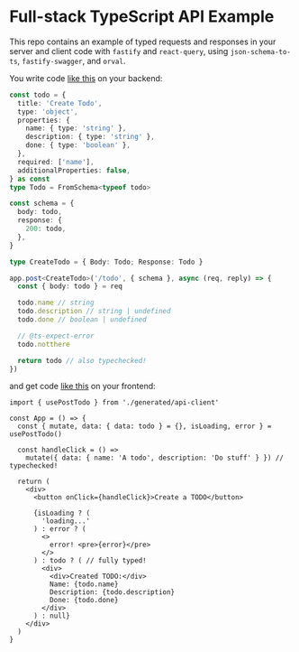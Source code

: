# Full-stack TypeScript API Example

This repo contains an example of typed requests and responses in your server and client code
with `fastify` and `react-query`, using `json-schema-to-ts`, `fastify-swagger`, and `orval`.

You write code [like this](https://github.com/rattrayalex/fastify-openapi-typescript-demo/blob/main/create-todo.ts#L4-L42) on your backend:

```ts
const todo = {
  title: 'Create Todo',
  type: 'object',
  properties: {
    name: { type: 'string' },
    description: { type: 'string' },
    done: { type: 'boolean' },
  },
  required: ['name'],
  additionalProperties: false,
} as const
type Todo = FromSchema<typeof todo>

const schema = {
  body: todo,
  response: {
    200: todo,
  },
}

type CreateTodo = { Body: Todo; Response: Todo }

app.post<CreateTodo>('/todo', { schema }, async (req, reply) => {
  const { body: todo } = req

  todo.name // string
  todo.description // string | undefined
  todo.done // boolean | undefined

  // @ts-expect-error
  todo.notthere

  return todo // also typechecked!
})
```

and get code [like this](https://github.com/rattrayalex/fastify-openapi-typescript-demo/blob/main/client/client.tsx#L9-L35) on your frontend:

```tsx
import { usePostTodo } from './generated/api-client'

const App = () => {
  const { mutate, data: { data: todo } = {}, isLoading, error } = usePostTodo()

  const handleClick = () =>
    mutate({ data: { name: 'A todo', description: 'Do stuff' } }) // typechecked!

  return (
    <div>
      <button onClick={handleClick}>Create a TODO</button>

      {isLoading ? (
        'loading...'
      ) : error ? (
        <>
          error! <pre>{error}</pre>
        </>
      ) : todo ? ( // fully typed! 
        <div>
          <div>Created TODO:</div>
          Name: {todo.name}
          Description: {todo.description}
          Done: {todo.done}
        </div>
      ) : null}
    </div>
  )
}
```
